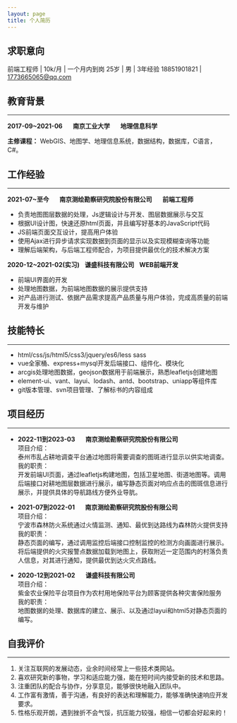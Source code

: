 ```yaml
---
layout: page
title: 个人简历
---
```




## 求职意向

  前端工程师 |  10k/月 | 一个月内到岗
  25岁 | 男 | 3年经验
  18851901821 | 1773665065@qq.com

## 教育背景
---
  **2017-09~2021-06**&nbsp;&nbsp;&nbsp;&nbsp;&nbsp;&nbsp;**南京工业大学**&nbsp;&nbsp;&nbsp;&nbsp;&nbsp;&nbsp;**地理信息科学**  
  
  **主修课程：** WebGIS、地图学、地理信息系统，数据结构，数据库，C语言，C#。

## 工作经验
---
  **2021-07~至今**&nbsp;&nbsp;&nbsp;&nbsp;&nbsp;&nbsp;**南京测绘勘察研究院股份有限公司**&nbsp;&nbsp;&nbsp;&nbsp;&nbsp;&nbsp;**前端工程师**
  
- 负责地图图层数据的处理，Js逻辑设计与开发、图层数据展示与交互
- 根据UI设计图，快速还原html页面，并且编写好基本的JavaScript代码
- JS前端页面交互设计，提高用户体验
- 使用Ajax进行异步请求实现数据到页面的显示以及实现模糊查询等功能
- 理解后端架构，与后端工程师配合，为项目提供最优化的技术解决方案
     	
**2020-12~2021-02(实习)**&nbsp;&nbsp;&nbsp;**谦盛科技有限公司**&nbsp;&nbsp;&nbsp;**WEB前端开发**
  
- 前端UI界面的开发
- 处理地图数据，为前端地图数据的展示提供支持
- 对产品进行测试、依据产品需求提高产品质量与用户体验，完成高质量的前端开发与维护  

## 技能特长
---
- html/css/js/html5/css3/jquery/es6/less sass
- vue全家桶、express+mysql开发后端接口、组件化、模块化
- arcgis处理地图数据，geojson数据用于前端展示，熟悉leafletjs创建地图
- element-ui、vant、layui、lodash、antd、bootstrap、uniapp等组件库
- git版本管理、svn项目管理、了解标书的内容组成

## 项目经历
---

- **2022-11到2023-03**&nbsp;&nbsp;&nbsp;&nbsp;&nbsp;&nbsp;**南京测绘勘察研究院股份有限公司**  
项目介绍：  
泰州市乱占耕地调查平台通过地图将需要调查的图斑进行显示以供实地调查。
我的职责：  
开发前端UI页面，通过leafletjs构建地图，包括卫星地图、街道地图等。调用后端接口对耕地图层数据进行展示，编写静态页面对响应点击的图斑信息进行展示，并提供具体的导航路线方便外业导肮。    

- **2021-07到2022-01**&nbsp;&nbsp;&nbsp;&nbsp;&nbsp;&nbsp;**南京测绘勘察研究院股份有限公司**  
项目介绍：  
宁波市森林防火系统通过火情监测、通知、最优到达路线为森林防火提供支持
我的职责：  
静态页面的编写，通过调用监控后端接口控制监控的检测方向画面进行展示。  
将后端提供的火灾报警点数据加载到地图上，获取附近一定范围内的村落负责人信息，对其进行通知，提供最优到达火灾点路线。

- **2020-12到2021-02**&nbsp;&nbsp;&nbsp;&nbsp;&nbsp;&nbsp;**谦盛科技有限公司**  
项目介绍：  
紫金农业保险平台项目作为农村用地保险平台为顾客提供各种灾害保险服务  
我的职责：  
地图数据的处理、数据库的建立、展示、以及通过layui和html5对静态页面的编写。

## 自我评价
---
1. 关注互联网的发展动态，业余时间经常上一些技术类网站。  
2. 喜欢研究新的事物，学习和适应能力强，能在短时间内接受新的技术和思路。  
3. 注重团队的配合与协作，分享意见，能够很快地融入团队中。  
4. 工作富有激情，善于沟通，有良好的表达和理解能力，能够准确快速响应开发要求。  
5. 性格乐观开朗，遇到挫折不会气馁，抗压能力较强，相信一切都会好起来的！  
